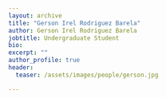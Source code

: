```yaml
---
layout: archive
title: "Gerson Irel Rodriguez Barela"
author: Gerson Irel Rodriguez Barela
jobtitle: Undergraduate Student
bio:
excerpt: ""
author_profile: true
header:
  teaser: /assets/images/people/gerson.jpg

---
```


